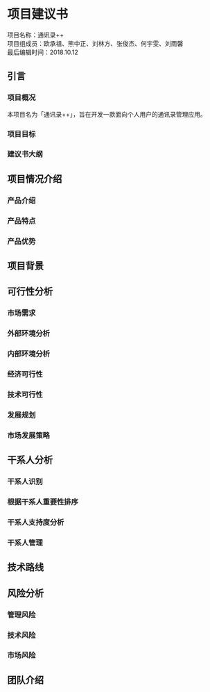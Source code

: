 # 项目建议书

项目名称：通讯录++  
项目组成员：欧承祖、熊中正、刘林方、张俊杰、何宇雯、刘⾬馨  
最后编辑时间：2018.10.12

## 引言

### 项目概况

本项目名为「通讯录++」，旨在开发一款面向个人用户的通讯录管理应用。

### 项目目标

### 建议书大纲



## 项目情况介绍

### 产品介绍

### 产品特点

### 产品优势



## 项目背景



## 可行性分析

### 市场需求

### 外部环境分析

### 内部环境分析

### 经济可行性

### 技术可行性

### 发展规划

### 市场发展策略



## 干系人分析

### 干系人识别

### 根据干系人重要性排序

### 干系人支持度分析

### 干系人管理



## 技术路线



## 风险分析

### 管理风险

### 技术风险

### 市场风险



## 团队介绍